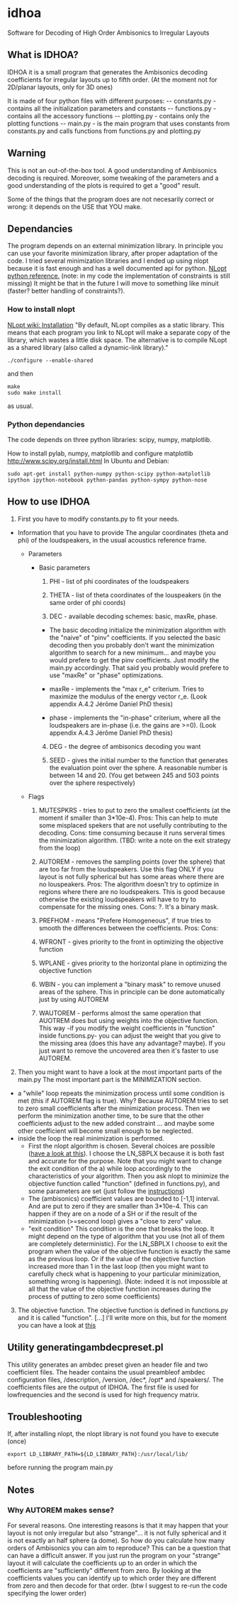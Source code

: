 idhoa
=====

Software for Decoding of High Order Ambisonics to Irregular Layouts


## What is IDHOA? ##


IDHOA it is a small program that generates the Ambisonics decoding coefficients for irregular layouts up to fifth order. 
(At the moment not for 2D/planar layouts, only for 3D ones)

It is made of four python files with different purposes:
-- constants.py - contains all the initialization parameters and constants
-- functions.py - contains all the accessory functions 
-- plotting.py - contains only the plotting functions
-- main.py - is the main program that uses constants from constants.py and calls functions from functions.py and plotting.py



## Warning ##

This is not an out-of-the-box tool. A good understanding of Ambisonics decoding is required. Moreover, some tweaking of the parameters and a good understanding of the plots is required to get a "good" result. 

Some of the things that the program does are not necesarily correct or wrong: it depends on the USE that YOU make.


## Dependancies ##

The program depends on an external minimization library.
In principle you can use your favorite minimization library, after proper adaptation of the code. 
I tried several minimization libraries and I ended up using nlopt because it is fast enough and has a well documented api for python. [NLopt python reference.](http://ab-initio.mit.edu/wiki/index.php/NLopt_Python_Reference)  (note: in my code the implementation of constraints is still missing)
It might be that in the future I will move to something like minuit (faster? better handling of constraints?).

### How to install nlopt ###
[NLopt wiki: Installation](http://ab-initio.mit.edu/wiki/index.php/NLopt_Installation)
"By default, NLopt compiles as a static library. This means that each program you link to NLopt will make a separate copy of the library, which wastes a little disk space. The alternative is to compile NLopt as a shared library (also called a dynamic-link library)."

    ./configure --enable-shared

and then 

    make
    sudo make install

as usual.

### Python dependancies ###
The code depends on three python libraries: scipy, numpy, matplotlib.

How to install pylab, numpy, matplotlib and configure matplotlib
http://www.scipy.org/install.html
In Ubuntu and Debian:

    sudo apt-get install python-numpy python-scipy python-matplotlib ipython ipython-notebook python-pandas python-sympy python-nose 



## How to use IDHOA ##
1. First you have to modify constants.py to fit your needs.

* Information that you have to provide
The angular coordinates (theta and phi) of the loudspeakers, in the usual acoustics reference frame.


    * Parameters
        * Basic parameters
            1. PHI - list of phi coordinates of the loudspeakers

            2. THETA - list of theta coordinates of the louspeakers (in the same order of phi coords)

            3. DEC - available decoding schemes: basic, maxRe, phase.

            * The basic decoding initialize the minimization algorithm with the "naive" of "pinv" coefficients.
            If you selected the basic decoding then you probably don't want the minimization algorithm to search for a new minimum... and maybe you would prefere to get the pinv coefficients. Just modify the main.py accordingly.
            That said you probably would prefere to use "maxRe" or "phase" optimizations.

            * maxRe - implements the "max r_e" criterium. Tries to maximize the modulus of the energy vector r_e. (Look appendix A.4.2 Jérôme Daniel PhD thesis)

            * phase - implements the "in-phase" criterium, where all the loudspeakers are in-phase (i.e. the gains are >=0). (Look appendix A.4.3 Jérôme Daniel PhD thesis)


            4. DEG - the degree of ambisonics decoding you want

            5. SEED - gives the initial number to the function that generates the evaluation point over the sphere. A reasonable number is between 14 and 20. (You get between 245 and 503 points over the sphere respectively) 


    * Flags
        1. MUTESPKRS - tries to put to zero the smallest coefficients (at the moment if smaller than 3*10e-4). Pros: This can help to mute some misplaced spekers that are not usefully contributing to the decoding. Cons: time consuming because it runs serveral times the minimization algorithm. (TBD: write a note on the exit strategy from the loop) 

        2. AUTOREM - removes the sampling points (over the sphere) that are too far from the loudspeakers. Use this flag ONLY if you layout is not fully spherical but has some areas where there are no louspeakers. Pros: The algorithm doesn't try to optimize in regions where there are no loudspeakers. This is good because otherwise the existing loudspeakers will have to try to compensate for the missing ones. Cons: ?. It's a binary mask.

        3. PREFHOM - means "Prefere Homogeneous", if true tries to smooth the differences between the coefficients. Pros: Cons:

        4. WFRONT - gives priority to the front in optimizing the objective function

        5. WPLANE - gives priority to the horizontal plane in optimizing the objective function

        6. WBIN - you can implement a "binary mask" to remove unused areas of the sphere. This in principle can be done automatically just by using AUTOREM

        7. WAUTOREM - performs almost the same operation that AUOTREM does but using weights into the objective function. This way -if you modify the weight coefficients in "function" inside functions.py- you can adjust the weight that you give to the missing area (does this have any advantage? maybe). If you just want to remove the uncovered area then it's faster to use AUTOREM.



2. Then you might want to have a look at the most important parts of the main.py
The most important part is the MINIMIZATION section.
* a "while" loop repeats the minimization process until some condition is met (this if AUTOREM flag is true). Why? Because AUTOREM tries to set to zero small coefficients after the minimization process. Then we perform the minimization another time, to be sure that the other coefficients adjust to the new added constraint ... and maybe some other coefficient will become small enough to be neglected.
* inside the loop the real minimization is performed. 
    * First the nlopt algorithm is chosen. Several choices are possible ([have a look at this](http://ab-initio.mit.edu/wiki/index.php/NLopt_Algorithms)). I choose the LN\_SBPLX because it is both fast and accurate for the purpose. Note that you might want to change the exit condition of the a) while loop accordingly to the characteristics of your algorithm.
    Then you ask nlopt to minimize the objective function called "function" (defined in functions.py), and some parameters are set (just follow the [instructions](http://ab-initio.mit.edu/wiki/index.php/NLopt_Python_Reference))
    * The (ambisonics) coefficient values are bounded to [-1,1] interval. And are put to zero if they are smaller than 3\*10e-4. This can happen if they are on a node of a SH or if the result of the minimization (\>=second loop) gives a "close to zero" value.
    * "exit condition" This condition is the one that breaks the loop. It might depend on the type of algorithm that you use (not all of them are completely deterministic). For the LN\_SBPLX I choose to exit the program when the value of the objective function is exactly the same as the previous loop. Or if the value of the objective function increased more than 1 in the last loop (then you might want to carefully check what is happening to your particular minimization, something wrong is happening). (Note: indeed it is not impossible at all that the value of the objective function increases during the process of putting to zero some coefficients)



3. The objective function.
The objective function is defined in functions.py and it is called "function". [...] I'll write more on this, but for the moment you can have a look at [this](http://www.aes.org/e-lib/browse.cfm?elib=16818)




## Utility generatingambdecpreset.pl ## 

This utility generates an ambdec preset given an header file and two coefficient files.
The header contains the usual preambleof ambdec configuration files, /description, /version, /dec\*, /opt\* and /speakers/.
The coefficients files are the output of IDHOA. The first file is used for lowfrequencies and the second is used for high frequency matrix.



## Troubleshooting ##

If, after installing nlopt, the nlopt library is not found you have to execute (once) 

    export LD_LIBRARY_PATH=${LD_LIBRARY_PATH}:/usr/local/lib/

before running the program main.py



## Notes ##
### Why AUTOREM makes sense? ###
For several reasons. One interesting reasons is that it may happen that your layout is not only irregular but also "strange"... it is not fully spherical and it is not exactly an half sphere (a dome). So how do you calculate how many orders of Ambisonics you can aim to reproduce? 
This can be a question that can have a difficult answer. If you just run the program on your "strange" layout it will calculate the coefficients up to an order in which the coefficients are "sufficiently" different from zero. By looking at the coefficients values you can identify up to which order they are different from zero and then decode for that order. (btw I suggest to re-run the code specifying the lower order)
